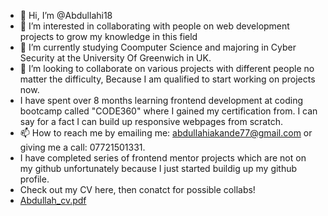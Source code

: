 - 👋 Hi, I’m @Abdullahi18
- 👀 I’m interested in collaborating with people on web development projects to grow my knowledge in this field
- 🌱 I’m currently studying Coomputer Science and majoring in Cyber Security at the University Of Greenwich in UK.
- 💞️ I’m looking to collaborate on various projects with different people no matter the difficulty, Because I am qualified to start working on projects now.
- I have spent over 8 months learning frontend development at coding bootcamp called "CODE360" where I gained my certification from. I can say for a fact I can build up responsive webpages from scratch.
- 📫 How to reach me by emailing me: abdullahiakande77@gmail.com or giving me a call: 07721501331. 
- I have completed series of frontend mentor projects which are not on my github unfortunately because I just started buildig up my github profile.
- Check out my CV here, then conatct for possible collabs!
- [Abdullah_cv.pdf](https://github.com/user-attachments/files/16617335/Abdullah_cv.pdf)




   
<!---
Abdullahi18/Abdullahi18 is a ✨ special ✨ repository because its `README.md` (this file) appears on your GitHub profile.
You can click the Preview link to take a look at your changes.
--->
